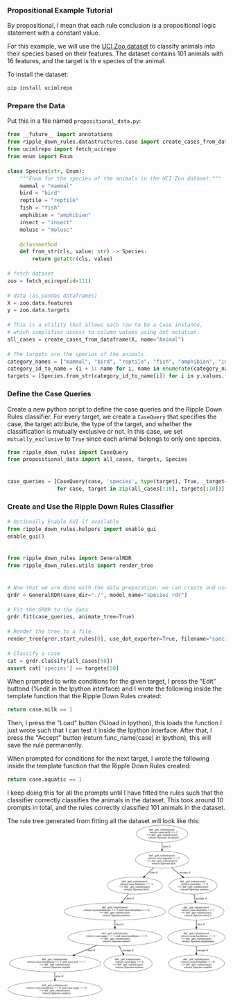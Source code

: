 ### Propositional Example Tutorial

By propositional, I mean that each rule conclusion is a propositional logic statement with a constant value.

For this example, we will use the [UCI Zoo dataset](https://archive.ics.uci.edu/ml/datasets/zoo) to classify animals
into their species based on their features. The dataset contains 101 animals with 16 features, and the target is th
e species of the animal.

To install the dataset:
```bash
pip install ucimlrepo
```

### Prepare the Data

Put this in a file named `propositional_data.py`:

```python
from __future__ import annotations
from ripple_down_rules.datastructures.case import create_cases_from_dataframe
from ucimlrepo import fetch_ucirepo
from enum import Enum

class Species(str, Enum):
    """Enum for the species of the animals in the UCI Zoo dataset."""
    mammal = "mammal"
    bird = "bird"
    reptile = "reptile"
    fish = "fish"
    amphibian = "amphibian"
    insect = "insect"
    molusc = "molusc"
    
    @classmethod
    def from_str(cls, value: str) -> Species:
        return getattr(cls, value)

# fetch dataset
zoo = fetch_ucirepo(id=111)

# data (as pandas dataframes)
X = zoo.data.features
y = zoo.data.targets

# This is a utility that allows each row to be a Case instance,
# which simplifies access to column values using dot notation.
all_cases = create_cases_from_dataframe(X, name="Animal")

# The targets are the species of the animals
category_names = ["mammal", "bird", "reptile", "fish", "amphibian", "insect", "molusc"]
category_id_to_name = {i + 1: name for i, name in enumerate(category_names)}
targets = [Species.from_str(category_id_to_name[i]) for i in y.values.flatten()]
```

### Define the Case Queries
Create a new python script to define the case queries and the Ripple Down Rules classifier.
For every target, we create a `CaseQuery` that specifies the case, the target attribute, the type of the target,
and whether the classification is mutually exclusive or not. In this case, we set `mutually_exclusive` to `True` since
each animal belongs to only one species.
```python
from ripple_down_rules import CaseQuery
from propositional_data import all_cases, targets, Species


case_queries = [CaseQuery(case, 'species', type(target), True, _target=target)
                for case, target in zip(all_cases[:10], targets[:10])]
```

### Create and Use the Ripple Down Rules Classifier

```python
# Optionally Enable GUI if available
from ripple_down_rules.helpers import enable_gui
enable_gui()


from ripple_down_rules import GeneralRDR
from ripple_down_rules.utils import render_tree


# Now that we are done with the data preparation, we can create and use the Ripple Down Rules classifier.
grdr = GeneralRDR(save_dir="./", model_name="species_rdr")

# Fit the GRDR to the data
grdr.fit(case_queries, animate_tree=True)

# Render the tree to a file
render_tree(grdr.start_rules[0], use_dot_exporter=True, filename="species_rdr")

# Classify a case
cat = grdr.classify(all_cases[50])
assert cat['species'] == targets[50]
```

When prompted to write conditions for the given target, I press the "Edit" buttond (%edit in the Ipython interface) and I wrote the following
inside the template function that the Ripple Down Rules created:
```python
return case.milk == 1
```
Then, I press the "Load" button (%load in Ipython), this loads the function I just wrote such that I can test it inside
the Ipython interface.
After that, I press the "Accept" button (return func_name(case) in Ipython), this will save the rule permanently.

When prompted for conditions for the next target, I wrote the following inside the template function that the
Ripple Down Rules created:
```python
return case.aquatic == 1
```

I keep doing this for all the prompts until I have fitted the rules such that the classifier correctly classifies the
animals in the dataset. This took around 10 prompts in total, and the rules correctly classified 101 animals in the dataset.

The rule tree generated from fitting all the dataset will look like this:
![species_rdr](https://raw.githubusercontent.com/AbdelrhmanBassiouny/ripple_down_rules/main/images/scrdr.png)